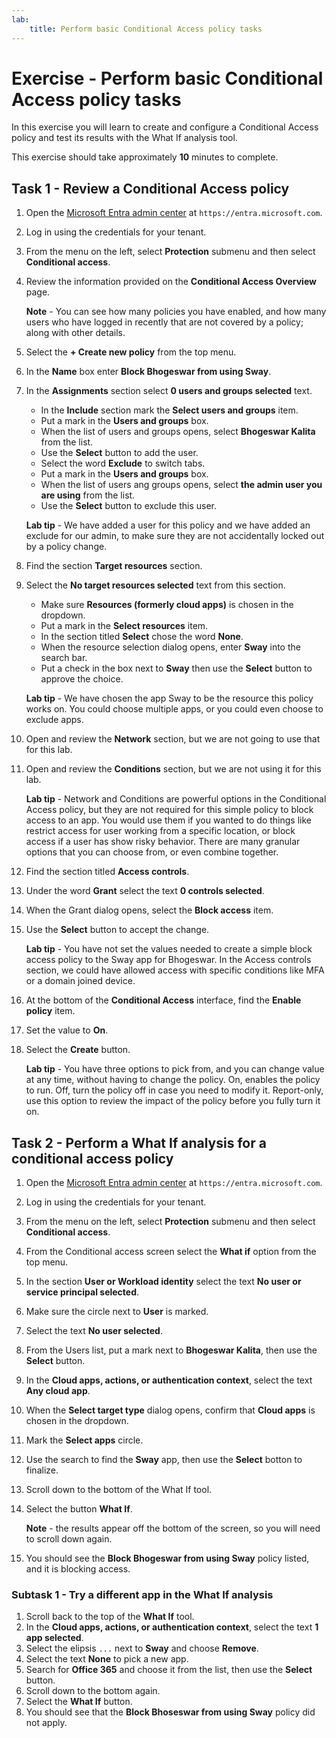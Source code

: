 ```yaml
---
lab:
    title: Perform basic Conditional Access policy tasks
---
```


# Exercise - Perform basic Conditional Access policy tasks

In this exercise you will learn to create and configure a Conditional Access policy and test its results with the What If analysis tool.

This exercise should take approximately **10** minutes to complete.

## Task 1 - Review a Conditional Access policy

1. Open the [Microsoft Entra admin center](https://entra.microsoft.com) at `https://entra.microsoft.com`.
1. Log in using the credentials for your tenant.
1. From the menu on the left, select **Protection** submenu and then select **Conditional access**.
1. Review the information provided on the **Conditional Access Overview** page.

   **Note** - You can see how many policies you have enabled, and how many users who have logged in recently that are not covered by a policy; along with other details.

1. Select the **+ Create new policy** from the top menu.
1. In the **Name** box enter **Block Bhogeswar from using Sway**.
1. In the **Assignments** section select **0 users and groups selected** text.

   - In the **Include** section mark the **Select users and groups** item.
   - Put a mark in the **Users and groups** box.
   - When the list of users and groups opens, select **Bhogeswar Kalita** from the list.
   - Use the **Select** button to add the user.
   - Select the word **Exclude** to switch tabs.
   - Put a mark in the **Users and groups** box.
   - When the list of users ang groups opens, select **the admin user you are using** from the list.
   - Use the **Select** button to exclude this user.

   **Lab tip** - We have added a user for this policy and we have added an exclude for our admin, to make sure they are not accidentally locked out by a policy change.

1. Find the section **Target resources** section.
1. Select the **No target resources selected** text from this section.

   - Make sure **Resources (formerly cloud apps)** is chosen in the dropdown.
   - Put a mark in the **Select resources** item.
   - In the section titled **Select** chose the word **None**.
   - When the resource selection dialog opens, enter **Sway** into the search bar.
   - Put a check in the box next to **Sway** then use the **Select** button to approve the choice.

   **Lab tip** - We have chosen the app Sway to be the resource this policy works on. You could choose multiple apps, or you could even choose to exclude apps.

1. Open and review the **Network** section, but we are not going to use that for this lab.
1. Open and review the **Conditions** section, but we are not using it for this lab.

   **Lab tip** - Network and Conditions are powerful options in the Conditional Access policy, but they are not required for this simple policy to block access to an app.  You would use them if you wanted to do things like restrict access for user working from a specific location, or block access if a user has show risky behavior.  There are many granular options that you can choose from, or even combine together.

1. Find the section titled **Access controls**.
1. Under the word **Grant** select the text **0 controls selected**.
1. When the Grant dialog opens, select the **Block access** item.
1. Use the **Select** button to accept the change.

   **Lab tip** - You have not set the values needed to create a simple block access policy to the Sway app for Bhogeswar.  In the Access controls section, we could have allowed access with specific conditions like MFA or a domain joined device.

1. At the bottom of the **Conditional Access** interface, find the **Enable policy** item.
1. Set the value to **On**.
1. Select the **Create** button.

   **Lab tip** - You have three options to pick from, and you can change value at any time, without having to change the policy.  On, enables the policy to run. Off, turn the policy off in case you need to modify it.  Report-only, use this option to review the impact of the policy before you fully turn it on.

## Task 2 - Perform a What If analysis for a conditional access policy

1. Open the [Microsoft Entra admin center](https://entra.microsoft.com) at `https://entra.microsoft.com`.
1. Log in using the credentials for your tenant.
1. From the menu on the left, select **Protection** submenu and then select **Conditional access**.
1. From the Conditional access screen select the **What if** option from the top menu.
1. In the section **User or Workload identity** select the text **No user or service principal selected**.
1. Make sure the circle next to **User** is marked.
1. Select the text **No user selected**.
1. From the Users list, put a mark next to **Bhogeswar Kalita**, then use the **Select** button.
1. In the **Cloud apps, actions, or authentication context**, select the text **Any cloud app**.
1. When the **Select target type** dialog opens, confirm that **Cloud apps** is chosen in the dropdown.
1. Mark the **Select apps** circle.
1. Use the search to find the **Sway** app, then use the **Select** botton to finalize.
1. Scroll down to the bottom of the What If tool.
1. Select the button **What If**.

   **Note** - the results appear off the bottom of the screen, so you will need to scroll down again.

1. You should see the **Block Bhogeswar from using Sway** policy listed, and it is blocking access.

### Subtask 1 - Try a different app in the What If analysis

1. Scroll back to the top of the **What If** tool.
1. In the **Cloud apps, actions, or authentication context**, select the text **1 app selected**.
1. Select the elipsis `...` next to **Sway** and choose **Remove**.
1. Select the text **None** to pick a new app.
1. Search for **Office 365** and choose it from the list, then use the **Select** button.
1. Scroll down to the bottom again.
1. Select the **What If** button.
1. You should see that the **Block Bhoseswar from using Sway** policy did not apply.

